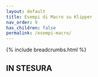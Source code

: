 ```yaml
---
layout: default
title: Esempi di Macro su Klipper
nav_order: 9
has_children: false
permalink: /esempi-macro/
---
```


{% include breadcrumbs.html %}

## IN STESURA
